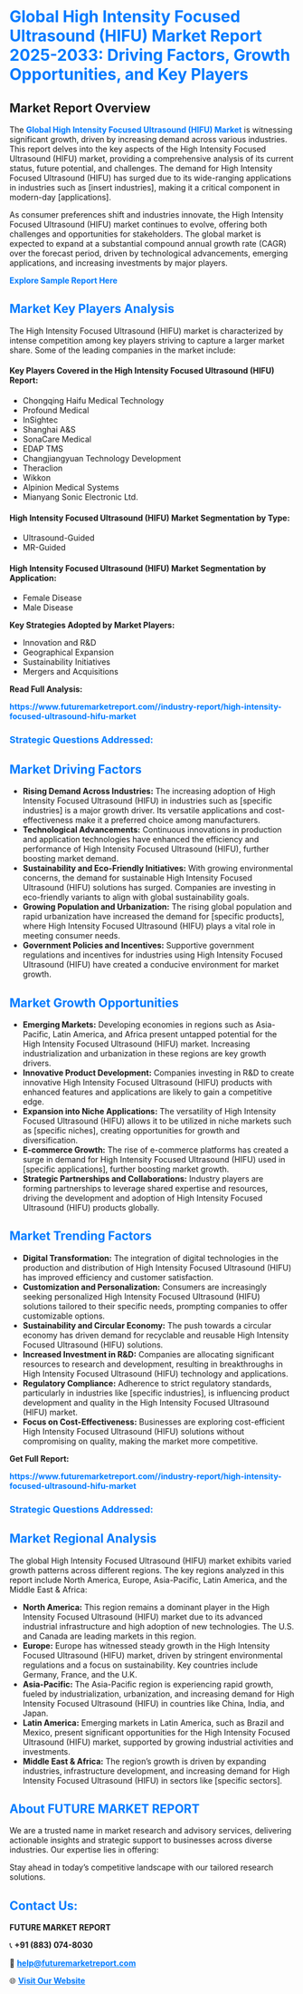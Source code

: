 <h1 style="color: #007BFF;">Global High Intensity Focused Ultrasound (HIFU) Market Report 2025-2033: Driving Factors, Growth Opportunities, and Key Players</h1>

<section id="overview">
<h2>Market Report Overview</h2>
<p>The <a href="https://www.futuremarketreport.com//industry-report/high-intensity-focused-ultrasound-hifu-market" style="color: #007BFF; text-decoration: none;"><strong>Global High Intensity Focused Ultrasound (HIFU) Market</strong></a> is witnessing significant growth, driven by increasing demand across various industries. This report delves into the key aspects of the High Intensity Focused Ultrasound (HIFU) market, providing a comprehensive analysis of its current status, future potential, and challenges. The demand for High Intensity Focused Ultrasound (HIFU) has surged due to its wide-ranging applications in industries such as [insert industries], making it a critical component in modern-day [applications].</p>
<p>As consumer preferences shift and industries innovate, the High Intensity Focused Ultrasound (HIFU) market continues to evolve, offering both challenges and opportunities for stakeholders. The global market is expected to expand at a substantial compound annual growth rate (CAGR) over the forecast period, driven by technological advancements, emerging applications, and increasing investments by major players.</p>
</section>

<section id="overview">
<p><a href="https://www.futuremarketreport.com//request-sample/reportId=53323" style="color: #007BFF; text-decoration: none;"><strong>Explore Sample Report Here</strong></a></p>
</section>

<section id="key-players">
<h2 style="color: #007BFF;">Market Key Players Analysis</h2>
<p>The High Intensity Focused Ultrasound (HIFU) market is characterized by intense competition among key players striving to capture a larger market share. Some of the leading companies in the market include:</p>
<h4>Key Players Covered in the High Intensity Focused Ultrasound (HIFU) Report:</h4>
<ul><li>Chongqing Haifu Medical Technology</li><li>Profound Medical</li><li>InSightec</li><li>Shanghai A&amp;S</li><li>SonaCare Medical</li><li>EDAP TMS</li><li>Changjiangyuan Technology Development</li><li>Theraclion</li><li>Wikkon</li><li>Alpinion Medical Systems</li><li>Mianyang Sonic Electronic Ltd.</li></ul>
<h4>High Intensity Focused Ultrasound (HIFU) Market Segmentation by Type:</h4>
<ul><li>Ultrasound-Guided</li><li>MR-Guided</li></ul>

<h4>High Intensity Focused Ultrasound (HIFU) Market Segmentation by Application:</h4>
<ul><li>Female Disease</li><li>Male Disease</li></ul>
<p><strong>Key Strategies Adopted by Market Players:</strong></p>
<ul>
<li>Innovation and R&D</li>
<li>Geographical Expansion</li>
<li>Sustainability Initiatives</li>
<li>Mergers and Acquisitions</li>
</ul>
</section>

<section>
<p><strong>Read Full Analysis: </strong></p><a href="https://www.futuremarketreport.com//industry-report/high-intensity-focused-ultrasound-hifu-market" style="color: #007BFF; text-decoration: none;"><strong>https://www.futuremarketreport.com//industry-report/high-intensity-focused-ultrasound-hifu-market</strong></a>
<h3 style="color: #007BFF;">Strategic Questions Addressed:</h3>
</section>

<section id="driving-factors">
<h2 style="color: #007BFF;">Market Driving Factors</h2>
<ul>
<li><strong>Rising Demand Across Industries:</strong> The increasing adoption of High Intensity Focused Ultrasound (HIFU) in industries such as [specific industries] is a major growth driver. Its versatile applications and cost-effectiveness make it a preferred choice among manufacturers.</li>
<li><strong>Technological Advancements:</strong> Continuous innovations in production and application technologies have enhanced the efficiency and performance of High Intensity Focused Ultrasound (HIFU), further boosting market demand.</li>
<li><strong>Sustainability and Eco-Friendly Initiatives:</strong> With growing environmental concerns, the demand for sustainable High Intensity Focused Ultrasound (HIFU) solutions has surged. Companies are investing in eco-friendly variants to align with global sustainability goals.</li>
<li><strong>Growing Population and Urbanization:</strong> The rising global population and rapid urbanization have increased the demand for [specific products], where High Intensity Focused Ultrasound (HIFU) plays a vital role in meeting consumer needs.</li>
<li><strong>Government Policies and Incentives:</strong> Supportive government regulations and incentives for industries using High Intensity Focused Ultrasound (HIFU) have created a conducive environment for market growth.</li>
</ul>
</section>

<section id="growth-opportunities">
<h2 style="color: #007BFF;">Market Growth Opportunities</h2>
<ul>
<li><strong>Emerging Markets:</strong> Developing economies in regions such as Asia-Pacific, Latin America, and Africa present untapped potential for the High Intensity Focused Ultrasound (HIFU) market. Increasing industrialization and urbanization in these regions are key growth drivers.</li>
<li><strong>Innovative Product Development:</strong> Companies investing in R&D to create innovative High Intensity Focused Ultrasound (HIFU) products with enhanced features and applications are likely to gain a competitive edge.</li>
<li><strong>Expansion into Niche Applications:</strong> The versatility of High Intensity Focused Ultrasound (HIFU) allows it to be utilized in niche markets such as [specific niches], creating opportunities for growth and diversification.</li>
<li><strong>E-commerce Growth:</strong> The rise of e-commerce platforms has created a surge in demand for High Intensity Focused Ultrasound (HIFU) used in [specific applications], further boosting market growth.</li>
<li><strong>Strategic Partnerships and Collaborations:</strong> Industry players are forming partnerships to leverage shared expertise and resources, driving the development and adoption of High Intensity Focused Ultrasound (HIFU) products globally.</li>
</ul>
</section>

<section id="trending-factors">
<h2 style="color: #007BFF;">Market Trending Factors</h2>
<ul>
<li><strong>Digital Transformation:</strong> The integration of digital technologies in the production and distribution of High Intensity Focused Ultrasound (HIFU) has improved efficiency and customer satisfaction.</li>
<li><strong>Customization and Personalization:</strong> Consumers are increasingly seeking personalized High Intensity Focused Ultrasound (HIFU) solutions tailored to their specific needs, prompting companies to offer customizable options.</li>
<li><strong>Sustainability and Circular Economy:</strong> The push towards a circular economy has driven demand for recyclable and reusable High Intensity Focused Ultrasound (HIFU) solutions.</li>
<li><strong>Increased Investment in R&D:</strong> Companies are allocating significant resources to research and development, resulting in breakthroughs in High Intensity Focused Ultrasound (HIFU) technology and applications.</li>
<li><strong>Regulatory Compliance:</strong> Adherence to strict regulatory standards, particularly in industries like [specific industries], is influencing product development and quality in the High Intensity Focused Ultrasound (HIFU) market.</li>
<li><strong>Focus on Cost-Effectiveness:</strong> Businesses are exploring cost-efficient High Intensity Focused Ultrasound (HIFU) solutions without compromising on quality, making the market more competitive.</li>
</ul>
</section>

<section>
<p><strong>Get Full Report: </strong></p><a href="https://www.futuremarketreport.com//industry-report/high-intensity-focused-ultrasound-hifu-market" style="color: #007BFF; text-decoration: none;"><strong>https://www.futuremarketreport.com//industry-report/high-intensity-focused-ultrasound-hifu-market</strong></a>
<h3 style="color: #007BFF;">Strategic Questions Addressed:</h3>
</section>


<section id="regional-analysis">
<h2 style="color: #007BFF;">Market Regional Analysis</h2>
<p>The global High Intensity Focused Ultrasound (HIFU) market exhibits varied growth patterns across different regions. The key regions analyzed in this report include North America, Europe, Asia-Pacific, Latin America, and the Middle East & Africa:</p>
<ul>
<li><strong>North America:</strong> This region remains a dominant player in the High Intensity Focused Ultrasound (HIFU) market due to its advanced industrial infrastructure and high adoption of new technologies. The U.S. and Canada are leading markets in this region.</li>
<li><strong>Europe:</strong> Europe has witnessed steady growth in the High Intensity Focused Ultrasound (HIFU) market, driven by stringent environmental regulations and a focus on sustainability. Key countries include Germany, France, and the U.K.</li>
<li><strong>Asia-Pacific:</strong> The Asia-Pacific region is experiencing rapid growth, fueled by industrialization, urbanization, and increasing demand for High Intensity Focused Ultrasound (HIFU) in countries like China, India, and Japan.</li>
<li><strong>Latin America:</strong> Emerging markets in Latin America, such as Brazil and Mexico, present significant opportunities for the High Intensity Focused Ultrasound (HIFU) market, supported by growing industrial activities and investments.</li>
<li><strong>Middle East & Africa:</strong> The region’s growth is driven by expanding industries, infrastructure development, and increasing demand for High Intensity Focused Ultrasound (HIFU) in sectors like [specific sectors].</li>
</ul>
</section>

<footer>
<h2 style="color: #007BFF;">About FUTURE MARKET REPORT</h2>
<p>We are a trusted name in market research and advisory services, delivering actionable insights and strategic support to businesses across diverse industries. Our expertise lies in offering:</p>

<p>Stay ahead in today’s competitive landscape with our tailored research solutions.</p>

<h2 style="color: #007BFF;">Contact Us:</h2>
<p><strong>FUTURE MARKET REPORT</strong></p>
<p>📞 <strong>+91 (883) 074-8030</strong></p>
<p>📧 <strong><a href="mailto:help@futuremarketreport.com" style="color: #007BFF;">help@futuremarketreport.com</a></strong></p>
<p>🌐 <strong><a href="https://www.futuremarketreport.com/" style="color: #007BFF;">Visit Our Website</a></strong></p>
</footer>